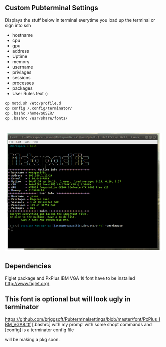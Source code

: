 ## Custom Pubterminal Settings

Displays the stuff below in terminal everytime you load up the terminal or sign into ssh
* hostname
* cpu
* gpu
* address
* Uptime
* memory
* username
* privlages
* sessions
* processes
* packages
* User Rules text :)


```shell
cp motd.sh /etc/profile.d
cp config /.config/terminator/
cp .bashc /home/$USER/
cp .bashrc /usr/share/fonts/
```



# ![image](https://github.com/briggsoft/Pubterminalsettings/blob/master/images/pubterm2.png?raw=true)

## Dependencies
Figlet package and PxPlus IBM VGA 10 font have to be installed
http://www.figlet.org/


## This font is optional but will look ugly in terminator
https://github.com/briggsoft/Pubterminalsettings/blob/master/font/PxPlus_IBM_VGA8.ttf
[.bashrc] with my prompt with some shopt commands
and [config] is a terminator config file

will be making a pkg soon.

